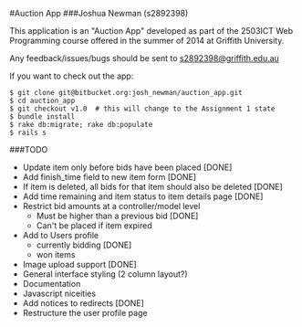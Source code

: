 #Auction App
###Joshua Newman (s2892398)

This application is an "Auction App" developed as part of the 2503ICT Web Programming course offered in the summer of 2014 at Griffith University.

Any feedback/issues/bugs should be sent to s2892398@griffith.edu.au

If you want to check out the app:

    $ git clone git@bitbucket.org:josh_newman/auction_app.git
    $ cd auction_app
    $ git checkout v1.0  # this will change to the Assignment 1 state
    $ bundle install
    $ rake db:migrate; rake db:populate
    $ rails s

###TODO
  + Update item only before bids have been placed [DONE]
  + Add finish_time field to new item form [DONE]
  + If item is deleted, all bids for that item should also be deleted [DONE]
  + Add time remaining and item status to item details page [DONE]
  + Restrict bid amounts at a controller/model level
    - Must be higher than a previous bid [DONE]
    - Can't be placed if item expired
  + Add to Users profile
    - currently bidding [DONE]
    - won items
  + Image upload support [DONE]
  + General interface styling (2 column layout?)
  + Documentation
  + Javascript niceities
  + Add notices to redirects [DONE]
  + Restructure the user profile page
